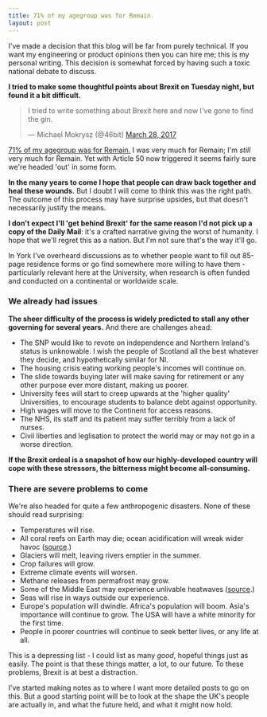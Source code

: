 ```yaml
---
title: 71% of my agegroup was for Remain.
layout: post
---
```


I've made a decision that this blog will be far from purely technical. If you want my engineering or product opinions then you can hire me; this is my personal writing. This decision is somewhat forced by having such a toxic national debate to discuss.

**I tried to make some thoughtful points about Brexit on Tuesday night, but found it a bit difficult.**

<blockquote class="twitter-tweet" data-lang="en"><p lang="en" dir="ltr">I tried to write something about Brexit here and now I&#39;ve gone to find the gin.</p><p>&mdash; Michael Mokrysz (@46bit) <a href="https://twitter.com/46bit/status/846845924991254528">March 28, 2017</a></p></blockquote>
<!--more-->
<script async src="//platform.twitter.com/widgets.js" charset="utf-8"></script>

[71% of my agegroup was for Remain.](https://yougov.co.uk/news/2016/06/27/how-britain-voted/) I was very much for Remain; I'm *still* very much for Remain. Yet with Article 50 now triggered it seems fairly sure we're headed 'out' in some form.

**In the many years to come I hope that people can draw back together and heal these wounds.** But I doubt I will come to think this was the right path. The outcome of this process may have surprise upsides, but that doesn't necessarily justify the means.

**I don't expect I'll 'get behind Brexit' for the same reason I'd not pick up a copy of the Daily Mail**: it's a crafted narrative giving the worst of humanity. I hope that we'll regret this as a nation. But I'm not sure that's the way it'll go.

In York I've overheard discussions as to whether people want to fill out 85-page residence forms or go find somewhere more willing to have them - particularly relevant here at the University, when research is often funded and conducted on a continental or worldwide scale.

### We already had issues

**The sheer difficulty of the process is widely predicted to stall any other governing for several years.** And there are challenges ahead:

* The SNP would like to revote on independence and Northern Ireland's status is unknowable. I wish the people of Scotland all the best whatever they decide, and hypothetically similar for NI.
* The housing crisis eating working people's incomes will continue on.
* The slide towards buying later will make saving for retirement or any other purpose ever more distant, making us poorer.
* University fees will start to creep upwards at the 'higher quality' Universities, to encourage students to balance debt against opportunity.
* High wages will move to the Continent for access reasons.
* The NHS, its staff and its patient may suffer terribly from a lack of nurses.
* Civil liberties and leglisation to protect the world may or may not go in a worse direction.

**If the Brexit ordeal is a snapshot of how our highly-developed country will cope with these stressors, the bitterness might become all-consuming.**

### There are severe problems to come

We're also headed for quite a few anthropogenic disasters. None of these should read surprising:

* Temperatures will rise.
* All coral reefs on Earth may die; ocean acidification will wreak wider havoc ([source](https://www.theguardian.com/environment/2010/dec/07/coral-reefs-disappear-lifetime).)
* Glaciers will melt, leaving rivers emptier in the summer.
* Crop failures will grow.
* Extreme climate events will worsen.
* Methane releases from permafrost may grow.
* Some of the Middle East may experience unlivable heatwaves ([source](https://www.theguardian.com/environment/2015/oct/26/extreme-heatwaves-could-push-gulf-climate-beyond-human-endurance-study-shows).)
* Seas will rise in ways outside our experience.
* Europe's population will dwindle. Africa's population will boom. Asia's importance will continue to grow. The USA will have a white minority for the first time.
* People in poorer countries will continue to seek better lives, or any life at all.

This is a depressing list - I could list as many *good*, hopeful things just as easily. The point is that these things matter, a lot, to our future. To these problems, Brexit is at best a distraction.

I've started making notes as to where I want more detailed posts to go on this. But a good starting point will be to look at the shape the UK's people are actually in, and what the future held, and what it might now hold.
